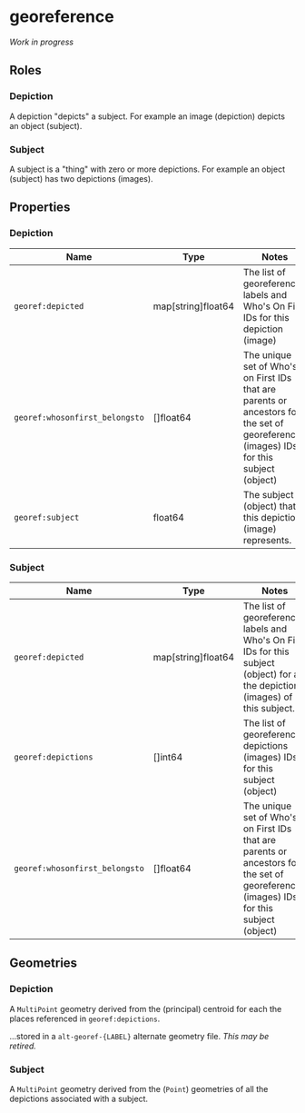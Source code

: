 # georeference

_Work in progress_

## Roles

### Depiction

A depiction "depicts" a subject. For example an image (depiction) depicts an object (subject).

### Subject

A subject is a "thing" with zero or more depictions. For example an object (subject) has two depictions (images).

## Properties

### Depiction

| Name | Type | Notes |
| --- | --- | --- |
| `georef:depicted` | map[string]float64 | The list of georeferenced labels and Who's On First IDs for this depiction (image) |
| `georef:whosonfirst_belongsto` | []float64 | The unique set of Who's on First IDs that are parents or ancestors for the set of georeferenced (images) IDs for this subject (object) |
| `georef:subject` | float64 | The subject (object) that this depiction (image) represents. |

### Subject

| Name | Type | Notes |
| --- | --- | --- |
| `georef:depicted` | map[string]float64 | The list of georeferenced labels and Who's On First IDs for this subject (object) for all the depictions (images) of this subject. |
| `georef:depictions` | []int64 | The list of georeference depictions (images) IDs for this subject (object) | 
| `georef:whosonfirst_belongsto` | []float64 | The unique set of Who's on First IDs that are parents or ancestors for the set of georeferenced (images) IDs for this subject (object) |

## Geometries

### Depiction

A `MultiPoint` geometry derived from the (principal) centroid for each the places referenced in `georef:depictions`.

...stored in a `alt-georef-{LABEL}` alternate geometry file. _This may be retired._

### Subject

A `MultiPoint` geometry derived from the (`Point`) geometries of all the depictions associated with a subject.
